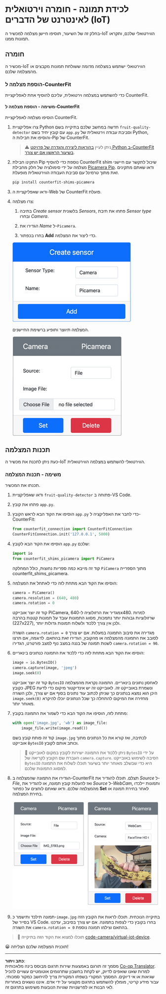 <!--
CO_OP_TRANSLATOR_METADATA:
{
  "original_hash": "3ba7150ffc4a6999f6c3cfb4906ec7df",
  "translation_date": "2025-08-27T20:44:23+00:00",
  "source_file": "4-manufacturing/lessons/2-check-fruit-from-device/virtual-device-camera.md",
  "language_code": "he"
}
-->
# לכידת תמונה - חומרה וירטואלית לאינטרנט של הדברים (IoT)

בחלק זה של השיעור, תוסיפו חיישן מצלמה למכשיר ה-IoT הווירטואלי שלכם, ותקראו תמונות ממנו.

## חומרה

מכשיר ה-IoT הווירטואלי ישתמש במצלמה מדומה ששולחת תמונות מקבצים או מהמצלמה שלכם.

### הוספת מצלמה ל-CounterFit

כדי להשתמש במצלמה וירטואלית, עליכם להוסיף אחת לאפליקציית CounterFit.

#### משימה - הוספת מצלמה ל-CounterFit

הוסיפו מצלמה לאפליקציית CounterFit.

1. צרו אפליקציית Python חדשה במחשב שלכם בתיקייה בשם `fruit-quality-detector` עם קובץ יחיד בשם `app.py` וסביבת עבודה וירטואלית של Python, והוסיפו את חבילות ה-Pip של CounterFit.

    > ⚠️ ניתן לעיין [בהוראות ליצירה והגדרה של פרויקט Python ב-CounterFit בשיעור הראשון אם יש צורך](../../../1-getting-started/lessons/1-introduction-to-iot/virtual-device.md).

1. התקינו חבילת Pip נוספת כדי להוסיף CounterFit shim שיכול לתקשר עם חיישני מצלמה על ידי סימולציה של חלק מחבילת [Picamera Pip](https://pypi.org/project/picamera/). ודאו שאתם מתקינים זאת מתוך טרמינל עם סביבת העבודה הווירטואלית מופעלת.

    ```sh
    pip install counterfit-shims-picamera
    ```

1. ודאו שאפליקציית ה-Web של CounterFit פועלת.

1. צרו מצלמה:

    1. בתיבה *Create sensor* בלשונית *Sensors*, פתחו את תיבת *Sensor type* ובחרו *Camera*.

    1. הגדירו את *Name* ל-`Picamera`.

    1. בחרו בכפתור **Add** כדי ליצור את המצלמה.

    ![הגדרות המצלמה](../../../../../translated_images/counterfit-create-camera.a5de97f59c0bd3cbe0416d7e89a3cfe86d19fbae05c641c53a91286412af0a34.he.png)

    המצלמה תיווצר ותופיע ברשימת החיישנים.

    ![המצלמה שנוצרה](../../../../../translated_images/counterfit-camera.001ec52194c8ee5d3f617173da2c79e1df903d10882adc625cbfc493525125d4.he.png)

## תכנות המצלמה

כעת ניתן לתכנת את מכשיר ה-IoT הווירטואלי להשתמש במצלמה הווירטואלית.

### משימה - תכנות המצלמה

תכנתו את המכשיר.

1. ודאו שאפליקציית `fruit-quality-detector` פתוחה ב-VS Code.

1. פתחו את קובץ `app.py`.

1. הוסיפו את הקוד הבא לראש הקובץ `app.py` כדי לחבר את האפליקציה ל-CounterFit:

    ```python
    from counterfit_connection import CounterFitConnection
    CounterFitConnection.init('127.0.0.1', 5000)
    ```

1. הוסיפו את הקוד הבא לקובץ `app.py` שלכם:

    ```python
    import io
    from counterfit_shims_picamera import PiCamera
    ```

    קוד זה מייבא כמה ספריות נחוצות, כולל המחלקה `PiCamera` מתוך הספרייה counterfit_shims_picamera.

1. הוסיפו את הקוד הבא מתחת לזה כדי לאתחל את המצלמה:

    ```python
    camera = PiCamera()
    camera.resolution = (640, 480)
    camera.rotation = 0
    ```

    קוד זה יוצר אובייקט PiCamera, מגדיר את הרזולוציה ל-640x480. למרות שרזולוציות גבוהות יותר נתמכות, מסווג התמונות עובד על תמונות קטנות בהרבה (227x227), ולכן אין צורך ללכוד ולשלוח תמונות גדולות יותר.

    השורה `camera.rotation = 0` מגדירה את סיבוב התמונה במעלות. אם יש צורך לסובב את התמונה מהמצלמה או מהקובץ, הגדירו זאת בהתאם. לדוגמה, אם תרצו לשנות תמונה של בננה במצב נוף למצב פורטרט, הגדירו `camera.rotation = 90`.

1. הוסיפו את הקוד הבא מתחת לזה כדי ללכוד את התמונה כנתונים בינאריים:

    ```python
    image = io.BytesIO()
    camera.capture(image, 'jpeg')
    image.seek(0)
    ```

    קוד זה יוצר אובייקט `BytesIO` לאחסון נתונים בינאריים. התמונה נקראת מהמצלמה כקובץ JPEG ונשמרת באובייקט זה. לאובייקט זה יש אינדיקטור מיקום כדי לדעת היכן הוא נמצא בנתונים כך שניתן לכתוב עוד נתונים בסוף אם יש צורך, ולכן השורה `image.seek(0)` מחזירה את המיקום להתחלה כך שכל הנתונים יוכלו להיקרא מאוחר יותר.

1. מתחת לזה, הוסיפו את הקוד הבא כדי לשמור את התמונה בקובץ:

    ```python
    with open('image.jpg', 'wb') as image_file:
        image_file.write(image.read())
    ```

    קוד זה פותח קובץ בשם `image.jpg` לכתיבה, ואז קורא את כל הנתונים מתוך אובייקט `BytesIO` וכותב אותם לקובץ.

    > 💁 ניתן ללכוד את התמונה ישירות לקובץ במקום לאובייקט `BytesIO` על ידי העברת שם הקובץ לקריאה של `camera.capture`. הסיבה לשימוש באובייקט `BytesIO` היא כדי שבשלב מאוחר יותר בשיעור תוכלו לשלוח את התמונה למסווג התמונות שלכם.

1. הגדירו את התמונה שהמצלמה ב-CounterFit תצלם. תוכלו להגדיר את *Source* ל-*File*, ואז להעלות קובץ תמונה, או להגדיר את *Source* ל-*WebCam*, ותמונות יילכדו מהמצלמה שלכם. ודאו שאתם לוחצים על כפתור **Set** לאחר בחירת תמונה או בחירת המצלמה.

    ![CounterFit עם קובץ מוגדר כמקור תמונה, ומצלמת רשת שמראה אדם מחזיק בננה בתצוגה מקדימה של המצלמה](../../../../../translated_images/counterfit-camera-options.eb3bd5150a8e7dffbf24bc5bcaba0cf2cdef95fbe6bbe393695d173817d6b8df.he.png)

1. תמונה תילכד ותישמר כ-`image.jpg` בתיקייה הנוכחית. תוכלו לראות את הקובץ הזה בסייר של VS Code. בחרו בקובץ כדי לצפות בתמונה. אם יש צורך בסיבוב, עדכנו את השורה `camera.rotation = 0` בהתאם וצילמו תמונה נוספת.

> 💁 תוכלו למצוא את הקוד הזה בתיקייה [code-camera/virtual-iot-device](../../../../../4-manufacturing/lessons/2-check-fruit-from-device/code-camera/virtual-iot-device).

😀 תוכנית המצלמה שלכם הצליחה!

---

**כתב ויתור**:  
מסמך זה תורגם באמצעות שירות תרגום מבוסס בינה מלאכותית [Co-op Translator](https://github.com/Azure/co-op-translator). למרות שאנו שואפים לדיוק, יש לקחת בחשבון שתרגומים אוטומטיים עשויים להכיל שגיאות או אי דיוקים. המסמך המקורי בשפתו המקורית צריך להיחשב כמקור סמכותי. עבור מידע קריטי, מומלץ להשתמש בתרגום מקצועי על ידי אדם. איננו נושאים באחריות לאי הבנות או לפרשנויות שגויות הנובעות משימוש בתרגום זה.